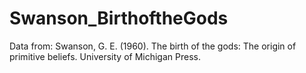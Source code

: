 # Swanson_BirthoftheGods
Data from: Swanson, G. E. (1960). The birth of the gods: The origin of primitive beliefs. University of Michigan Press.

